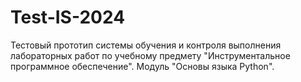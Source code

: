 # Test-IS-2024
Тестовый прототип системы обучения и контроля выполнения лабораторных работ по учебному предмету "Инструментальное программное обеспечение". Модуль "Основы языка Python".
